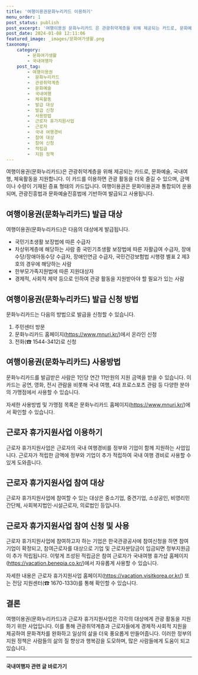 ```yaml
---
title: '여행이용권문화누리카드 이용하기'
menu_order: 1
post_status: publish
post_excerpt: '여행이용권 문화누리카드 은 관광취약계층을 위해 제공되는 카드로, 문화예술, 국내여행, 체육활동을 지원합니다. 이 카드를 이용하면 관광 활동을 더욱 즐길 수 있으며, 금액이나 수량이 기재된 증표 형태의 카드입니다. 여행이용권은 문화이용권과 통합되어 운용되며, 관광진흥법과 문화예술진흥법에 기반하여 발급되고 사용됩니다.'
post_date: 2024-01-08 12:11:06
featured_image: _images/문화여가생활.png
taxonomy:
    category:
        - 문화여가생활
        - 국내여행자
    post_tag:
        - 여행이용권
        -  문화누리카드
        -  관광취약계층
        -  문화예술
        -  국내여행
        -  체육활동
        -  발급 대상
        -  발급 신청
        -  사용방법
        -  근로자 휴가지원사업
        -  근로자
        -  국내 여행경비
        -  참여 대상
        -  참여 신청
        -  적립금
        -  지원 정책
---
```



여행이용권(문화누리카드)은 관광취약계층을 위해 제공되는 카드로, 문화예술, 국내여행, 체육활동을 지원합니다. 이 카드를 이용하면 관광 활동을 더욱 즐길 수 있으며, 금액이나 수량이 기재된 증표 형태의 카드입니다. 여행이용권은 문화이용권과 통합되어 운용되며, 관광진흥법과 문화예술진흥법에 기반하여 발급되고 사용됩니다.

## 여행이용권(문화누리카드) 발급 대상

여행이용권(문화누리카드)은 다음의 대상에게 발급됩니다.

- 국민기초생활 보장법에 따른 수급자
- 차상위계층에 해당하는 사람 중 국민기초생활 보장법에 따른 자활급여 수급자, 장애수당/장애아동수당 수급자, 장애인연금 수급자, 국민건강보험법 시행령 별표 2 제3호의 경우에 해당하는 사람
- 한부모가족지원법에 따른 지원대상자
- 경제적, 사회적 제약 등으로 인하여 관광 활동을 지원받아야 할 필요가 있는 사람

## 여행이용권(문화누리카드) 발급 신청 방법

문화누리카드는 다음의 방법으로 발급을 신청할 수 있습니다.

1. 주민센터 방문
2. 문화누리카드 홈페이지(https://www.mnuri.kr/)에서 온라인 신청
3. 전화(☎ 1544-3412)로 신청

## 여행이용권(문화누리카드) 사용방법

문화누리카드를 발급받은 사람은 1인당 연간 11만원의 지원 금액을 받을 수 있습니다. 이 카드는 공연, 영화, 전시 관람을 비롯해 국내 여행, 4대 프로스포츠 관람 등 다양한 분야의 가맹점에서 사용할 수 있습니다.

자세한 사용방법 및 가맹점 목록은 문화누리카드 홈페이지(https://www.mnuri.kr/)에서 확인할 수 있습니다.

## 근로자 휴가지원사업 이용하기

근로자 휴가지원사업은 근로자의 국내 여행경비를 정부와 기업이 함께 지원하는 사업입니다. 근로자가 적립한 금액에 정부와 기업이 추가 적립하여 국내 여행 경비로 사용할 수 있게 도와줍니다.

## 근로자 휴가지원사업 참여 대상

근로자 휴가지원사업에 참여할 수 있는 대상은 중소기업, 중견기업, 소상공인, 비영리민간단체, 사회복지법인·시설근로자, 의료법인 등입니다.

## 근로자 휴가지원사업 참여 신청 및 사용

근로자 휴가지원사업에 참여하고자 하는 기업은 한국관광공사에 참여신청을 하면 참여기업이 확정되고, 참여근로자를 대상으로 기업 및 근로자분담금이 입금되면 정부지원금이 추가 적립됩니다. 이렇게 조성된 적립금은 참여 근로자가 국내여행 휴가샵 홈페이지(https://vacation.benepia.co.kr/)에서 자유롭게 사용할 수 있습니다.

자세한 내용은 근로자 휴가지원사업 홈페이지(https://vacation.visitkorea.or.kr/) 또는 전담 지원센터(☎ 1670-1330)를 통해 확인할 수 있습니다.

## 결론

여행이용권(문화누리카드)과 근로자 휴가지원사업은 각각의 대상에게 관광 활동을 지원하기 위한 사업입니다. 이를 통해 관광취약계층과 근로자들에게 경제적·사회적 지원을 제공하여 문화격차를 완화하고 일상의 삶을 더욱 풍요롭게 만들어줍니다. 이러한 정부의 지원 정책은 사람들의 삶의 질 향상과 행복감을 도모하며, 많은 사람들에게 도움이 되고 있습니다.

<!-- wp:separator -->
<hr class="wp-block-separator has-alpha-channel-opacity"/>
<!-- /wp:separator -->

<!-- wp:group {"backgroundColor":"base","layout":{"type":"constrained"}} -->
<div class="wp-block-group has-base-background-color has-background"><!-- wp:paragraph {"align":"center","fontSize":"medium"} -->
<p class="has-text-align-center has-large-font-size"><strong>국내여행자 관련 글 바로가기</strong></p>
<!-- /wp:paragraph -->


<!-- wp:latest-posts
{"categories":[{"id":15374,"count":19,"description":"","link":"https://uknowlaw.com/category/%ea%b5%ad%eb%82%b4%ec%97%ac%ed%96%89%ec%9e%90/","name":"국내여행자","slug":"국내여행자","taxonomy":"category","parent":0,"meta":[],"_links":{"self":[{"href":"https://uknowlaw.com/wp-json/wp/v2/categories/15374"}],"collection":[{"href":"https://uknowlaw.com/wp-json/wp/v2/categories"}],"about":[{"href":"https://uknowlaw.com/wp-json/wp/v2/taxonomies/category"}],"wp:post_type":[{"href":"https://uknowlaw.com/wp-json/wp/v2/posts?categories=15374"}],"curies":[{"name":"wp","href":"https://api.w.org/{rel}","templated":true}]}}],"postsToShow":100,"excerptLength":28,"postLayout":"grid","columns":2,"featuredImageAlign":"left","featuredImageSizeSlug":"large","fontSize":"small"} /--></div>
<!-- /wp:group -->